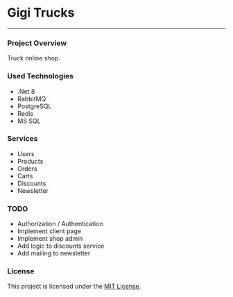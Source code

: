 # Gigi Trucks
***

### Project Overview
Truck online shop.

### Used Technologies
- .Net 8
- RabbitMQ
- PostgreSQL
- Redis
- MS SQL

### Services
- Users
- Products
- Orders
- Carts
- Discounts
- Newsletter


### TODO
- Authorization / Authentication
- Implement client page
- Implement shop admin
- Add logic to discounts service
- Add mailing to newsletter

### License
This project is licensed under the [MIT License](https://github.com/cezary-kania/GigiTrucks/LICENSE).
